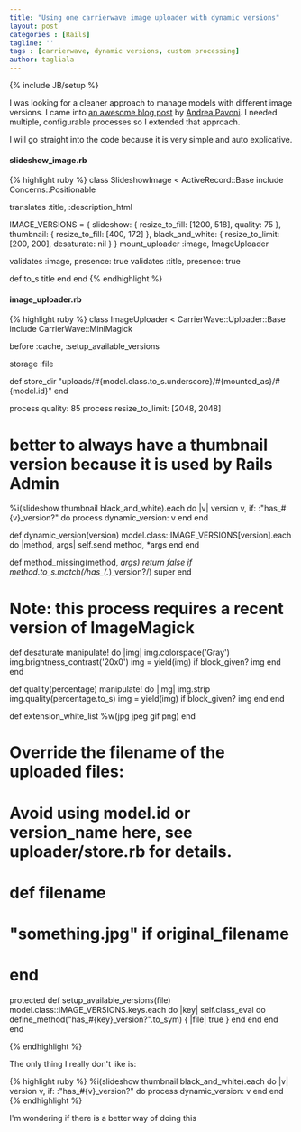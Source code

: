```yaml
---
title: "Using one carrierwave image uploader with dynamic versions"
layout: post
categories : [Rails]
tagline: ''
tags : [carrierwave, dynamic versions, custom processing]
author: tagliala
---
```

{% include JB/setup %}

I was looking for a cleaner approach to manage models with different image versions. I came into [an awesome blog post](http://andreapavoni.com/blog/2012/3/using-one-carrierwave-image-uploader-with-different-sizes-on-several-models) by [Andrea Pavoni](http://andreapavoni.com/). I needed multiple, configurable processes so I extended that approach.

<!--more-->

I will go straight into the code because it is very simple and auto explicative.

#### slideshow_image.rb
{% highlight ruby %}
class SlideshowImage < ActiveRecord::Base
  include Concerns::Positionable

  translates :title, :description_html

  IMAGE_VERSIONS = {
    slideshow: {
      resize_to_fill: [1200, 518],
      quality: 75
    },
    thumbnail: {
      resize_to_fill: [400, 172]
    },
    black_and_white: {
      resize_to_limit: [200, 200],
      desaturate: nil
    }
  }
  mount_uploader :image, ImageUploader

  validates :image, presence: true
  validates :title, presence: true

  def to_s
    title
  end
end
{% endhighlight %}

#### image_uploader.rb
{% highlight ruby %}
class ImageUploader < CarrierWave::Uploader::Base
  include CarrierWave::MiniMagick

  before :cache, :setup_available_versions

  storage :file

  def store_dir
    "uploads/#{model.class.to_s.underscore}/#{mounted_as}/#{model.id}"
  end

  process quality: 85
  process resize_to_limit: [2048, 2048]

  # better to always have a thumbnail version because it is used by Rails Admin
  %i(slideshow thumbnail black_and_white).each do |v|
    version v, if: :"has_#{v}_version?" do
      process dynamic_version: v
    end
  end

  def dynamic_version(version)
    model.class::IMAGE_VERSIONS[version].each do |method, args|
      self.send method, *args
    end
  end

  def method_missing(method, *args)
    return false if method.to_s.match(/has_(.*)_version\?/)
    super
  end

  # Note: this process requires a recent version of ImageMagick
  def desaturate
    manipulate! do |img|
      img.colorspace('Gray')
      img.brightness_contrast('20x0')
      img = yield(img) if block_given?
      img
    end
  end

  def quality(percentage)
    manipulate! do |img|
      img.strip
      img.quality(percentage.to_s)
      img = yield(img) if block_given?
      img
    end
  end

  def extension_white_list
    %w(jpg jpeg gif png)
  end

  # Override the filename of the uploaded files:
  # Avoid using model.id or version_name here, see uploader/store.rb for details.
  # def filename
  #   "something.jpg" if original_filename
  # end

  protected
  def setup_available_versions(file)
    model.class::IMAGE_VERSIONS.keys.each do |key|
      self.class_eval do
        define_method("has_#{key}_version?".to_sym) { |file| true }
      end
    end
  end
end

{% endhighlight %}

The only thing I really don't like is:

{% highlight ruby %}
%i(slideshow thumbnail black_and_white).each do |v|
  version v, if: :"has_#{v}_version?" do
    process dynamic_version: v
  end
end
{% endhighlight %}

I'm wondering if there is a better way of doing this
